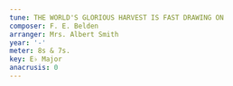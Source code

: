 ```yaml
---
tune: THE WORLD'S GLORIOUS HARVEST IS FAST DRAWING ON
composer: F. E. Belden
arranger: Mrs. Albert Smith
year: '-'
meter: 8s & 7s.
key: E♭ Major
anacrusis: 0
---
```

